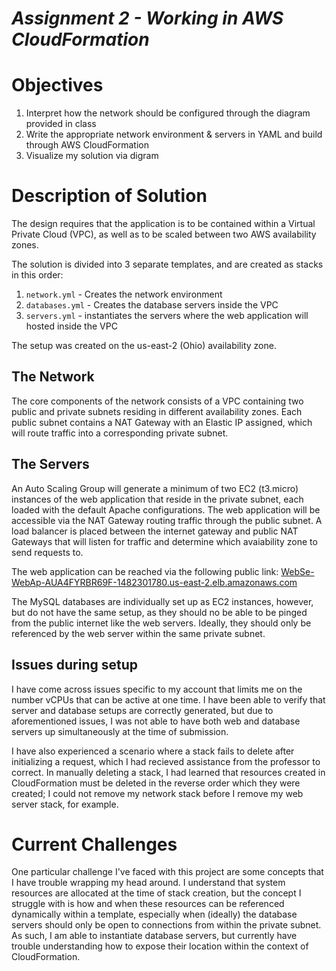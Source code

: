 # _Assignment 2 - Working in AWS CloudFormation_

# Objectives

1. Interpret how the network should be configured through the diagram provided in class 
2. Write the appropriate network environment & servers in YAML and build through AWS CloudFormation
3. Visualize my solution via digram

# Description of Solution

The design requires that the application is to be contained within a Virtual Private Cloud (VPC), as well as to be scaled between two AWS availability zones.

The solution is divided into 3 separate templates, and are created as stacks in this order:
1. `network.yml` - Creates the network environment
2. `databases.yml` - Creates the database servers inside the VPC
3. `servers.yml` - instantiates the servers where the web application will hosted inside the VPC

The setup was created on the us-east-2 (Ohio) availability zone.

## The Network

The core components of the network consists of a VPC containing two public and private subnets residing in different availability zones. Each public subnet contains a NAT Gateway with an Elastic IP assigned, which will route traffic into a corresponding private subnet.

## The Servers

An Auto Scaling Group will generate a minimum of two EC2 (t3.micro) instances of the web application that reside in the private subnet, each loaded with the default Apache configurations. The web application will be accessible via the NAT Gateway routing traffic through the public subnet. A load balancer is placed between the internet gateway and public NAT Gateways that will listen for traffic and determine which avaiability zone to send requests to.

The web application can be reached via the following public link:
[WebSe-WebAp-AUA4FYRBR69F-1482301780.us-east-2.elb.amazonaws.com](WebSe-WebAp-AUA4FYRBR69F-1482301780.us-east-2.elb.amazonaws.com)

The MySQL databases are individually set up as EC2 instances, however, but do not have the same setup, as they should no be able to be pinged from the public internet like the web servers. Ideally, they should only be referenced by the web server within the same private subnet.

## Issues during setup

I have come across issues specific to my account that limits me on the number vCPUs that can be active at one time. I have been able to verify that server and database setups are correctly generated, but due to aforementioned issues, I was not able to have both web and database servers up simultaneously at the time of submission.

I have also experienced a scenario where a stack fails to delete after initializing a request, which I had recieved assistance from the professor to correct. In manually deleting a stack, I had learned that resources created in CloudFormation must be deleted in the reverse order which they were created; I could not remove my network stack before I remove my web server stack, for example.

# Current Challenges

One particular challenge I've faced with this project are some concepts that I have trouble wrapping my head around. I understand that system resources are allocated at the time of stack creation, but the concept I struggle with is how and when these resources can be referenced dynamically within a template, especially when (ideally) the database servers should only be open to connections from within the private subnet. As such, I am able to instantiate database servers, but currently have trouble understanding how to expose their location within the context of CloudFormation.
